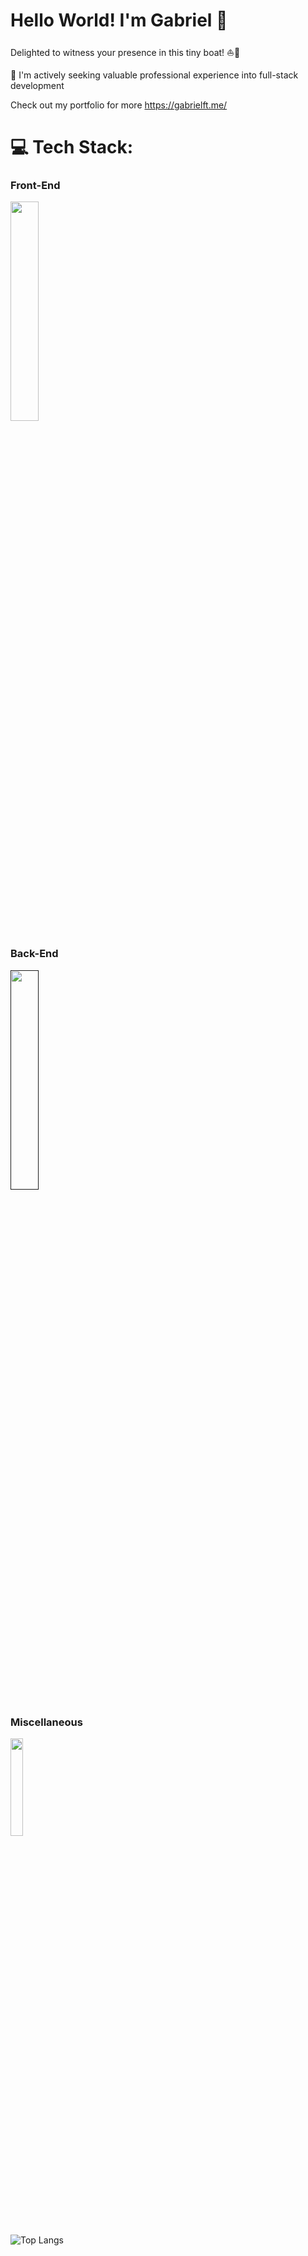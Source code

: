 <h1> Hello World! I'm Gabriel 👋</h1>  

Delighted to witness your presence in this tiny boat! ⛵️🌊

<span>💼 </span> I'm actively seeking valuable professional experience into full-stack development</li>

Check out my portfolio for more https://gabrielft.me/

# 💻 Tech Stack:

<h3>Front-End</h3>
<p align="left">
  <div href="">
    <img src="https://skillicons.dev/icons?i=js,ts,html,css,react,git" style="width: 30%;" />
  </div>
</p>


<h3>Back-End</h3>
<p align="left">
  <a href="">
    <img src="https://skillicons.dev/icons?i=nodejs,py,mysql,nestjs,postgres,docker&theme=light" style="width: 30%;" />
  </a>
</p>



<h3>Miscellaneous</h3>
<p align="left">
  <a href="https://gabrielft.me/maker.html" style="width: min-content;">
    <img src="https://skillicons.dev/icons?i=linux,raspberrypi,blender,arduino&theme=light" style="width: 20%;" />
  </a>
</p>


![Top Langs](https://github-readme-stats.vercel.app/api/top-langs/?username=gabrielft-me&hide=html)
